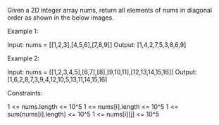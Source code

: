Given a 2D integer array nums, return all elements of nums in diagonal order
as shown in the below images.


Example 1:


Input: nums = [[1,2,3],[4,5,6],[7,8,9]]
Output: [1,4,2,7,5,3,8,6,9]


Example 2:


Input: nums = [[1,2,3,4,5],[6,7],[8],[9,10,11],[12,13,14,15,16]]
Output: [1,6,2,8,7,3,9,4,12,10,5,13,11,14,15,16]



Constraints:


1 <= nums.length <= 10^5
1 <= nums[i].length <= 10^5
1 <= sum(nums[i].length) <= 10^5
1 <= nums[i][j] <= 10^5




